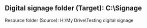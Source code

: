 Digital signage folder (Target): C:\Signage
--
Resource folder (Source): H:\My Drive\Testing digital signage
